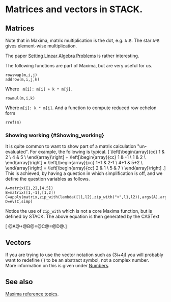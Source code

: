 # Matrices and vectors in STACK.

## Matrices ##

Note that in Maxima, matrix multiplication is the dot, e.g.
`A.B`.  The star `A*B` gives element-wise multiplication.

The paper 
[Setting Linear Algebra Problems](http://web.maths.unsw.edu.au/~jds/Papers/linalg.pdf)
is rather interesting.

The following functions are part of Maxima, but are very useful for us.
	
	rowswap(m,i,j)
	addrow(m,i,j,k)

Where ` m[i]: m[i] + k * m[j]`.
	
	rowmul(m,i,k)

Where `m[i]: k * m[i]`.
And a function to compute reduced row echelon form
	
	rref(m)

### Showing working 			{#Showing_working}

It is quite common to want to show part of a matrix calculation "un-evaluated".  For example, the following is typical.
\[  \left[\begin{array}{cc} 1 & 2 \\ 4 & 5 \\ \end{array}\right] + \left[\begin{array}{cc} 1 & -1 \\ 1 & 2 \\ \end{array}\right] = \left[\begin{array}{cc} 1+1 & 2-1 \\ 4+1 & 5+2 \\  \end{array}\right] = \left[\begin{array}{cc} 2 & 1 \\ 5 & 7 \\ \end{array}\right] .\]
This is achieved, by having a question in which simplification is off, and we define the question variables as follows.

	A=matrix([1,2],[4,5])
	B=matrix([1,-1],[1,2])
	C=apply(matrix,zip_with(lambda([l1,l2],zip_with("+",l1,l2)),args(A),args(B)))
	D=ev(C,simp)

Notice the use of `zip_with` which is not a core Maxima function, but is defined by STACK.
The above equation is then generated by the CASText

\[ @A@+@B@=@C@=@D@.\]

## Vectors ##

If you are trying to use the vector notation such as \(3i+4j\) you will probably want to redefine \(i\) to be an abstract symbol, not a complex number.  
More information on this is given under [Numbers](Numbers.md).

## See also

[Maxima reference topics](index.md#reference).
